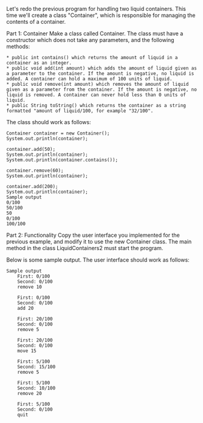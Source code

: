Let's redo the previous program for handling two liquid containers. This time we'll create a class "Container", which is responsible for managing the contents of a container.

Part 1: Container
Make a class called Container. The class must have a constructor which does not take any parameters, and the following methods:

    * public int contains() which returns the amount of liquid in a container as an integer.
    * public void add(int amount) which adds the amount of liquid given as a parameter to the container. If the amount is negative, no liquid is added. A container can hold a maximum of 100 units of liquid.
    * public void remove(int amount) which removes the amount of liquid given as a parameter from the container. If the amount is negative, no liquid is removed. A container can never hold less than 0 units of liquid.
    * public String toString() which returns the container as a string formatted "amount of liquid/100, for example "32/100".

The class should work as follows:

    Container container = new Container();
    System.out.println(container);

    container.add(50);
    System.out.println(container);
    System.out.println(container.contains());

    container.remove(60);
    System.out.println(container);

    container.add(200);
    System.out.println(container);
    Sample output
    0/100
    50/100
    50
    0/100
    100/100

Part 2: Functionality
Copy the user interface you implemented for the previous example, and modify it to use the new Container class. The main method in the class LiquidContainers2 must start the program.

Below is some sample output. The user interface should work as follows:

    Sample output
        First: 0/100
        Second: 0/100
        remove 10

        First: 0/100
        Second: 0/100
        add 20

        First: 20/100
        Second: 0/100
        remove 5

        First: 20/100
        Second: 0/100
        move 15

        First: 5/100
        Second: 15/100
        remove 5

        First: 5/100
        Second: 10/100
        remove 20

        First: 5/100
        Second: 0/100
        quit